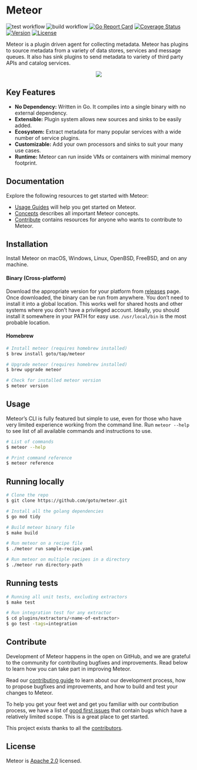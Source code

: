 # Meteor

![test workflow](https://github.com/goto/meteor/actions/workflows/test.yml/badge.svg)
![build workflow](https://github.com/goto/meteor/actions/workflows/build.yml/badge.svg)
[![Go Report Card](https://goreportcard.com/badge/github.com/goto/meteor)](https://goreportcard.com/report/github.com/goto/meteor)
[![Coverage Status](https://coveralls.io/repos/github/goto/meteor/badge.svg?branch=main)](https://coveralls.io/github/goto/meteor?branch=main)
[![Version](https://img.shields.io/github/v/release/goto/meteor?logo=semantic-release)](Version)
[![License](https://img.shields.io/badge/License-Apache%202.0-blue.svg?logo=apache)](LICENSE)

Meteor is a plugin driven agent for collecting metadata. Meteor has plugins to source metadata from a variety of data stores, services and message queues.
It also has sink plugins to send metadata to variety of third party APIs and catalog services.

<p align="center"><img src="./docs/static/assets/overview.svg" /></p>

## Key Features

- **No Dependency:** Written in Go. It compiles into a single binary with no external dependency.
- **Extensible:** Plugin system allows new sources and sinks to be easily added.
- **Ecosystem:** Extract metadata for many popular services with a wide number of service plugins.
- **Customizable:** Add your own processors and sinks to suit your many use cases.
- **Runtime:** Meteor can run inside VMs or containers with minimal memory footprint.

## Documentation

Explore the following resources to get started with Meteor:

- [Usage Guides](https://goto.github.io/meteor/docs/guides/introduction) will help you get started on Meteor.
- [Concepts](https://goto.github.io/meteor/docs/concepts/overview) describes all important Meteor concepts.
- [Contribute](https://goto.github.io/meteor/docs/contribute/guide) contains resources for anyone who wants to contribute to Meteor.

## Installation

Install Meteor on macOS, Windows, Linux, OpenBSD, FreeBSD, and on any machine.

#### Binary (Cross-platform)

Download the appropriate version for your platform from [releases](https://github.com/goto/meteor/releases) page. Once downloaded, the binary can be run from anywhere.
You don’t need to install it into a global location. This works well for shared hosts and other systems where you don’t have a privileged account.
Ideally, you should install it somewhere in your PATH for easy use. `/usr/local/bin` is the most probable location.

#### Homebrew

```sh
# Install meteor (requires homebrew installed)
$ brew install goto/tap/meteor

# Upgrade meteor (requires homebrew installed)
$ brew upgrade meteor

# Check for installed meteor version
$ meteor version
```

## Usage

Meteor’s CLI is fully featured but simple to use, even for those who have very limited experience working from the command line. Run `meteor --help` to see list of all available commands and instructions to use.

```sh
# List of commands
$ meteor --help

# Print command reference
$ meteor reference
```

## Running locally

```sh
# Clone the repo
$ git clone https://github.com/goto/meteor.git

# Install all the golang dependencies
$ go mod tidy

# Build meteor binary file
$ make build

# Run meteor on a recipe file
$ ./meteor run sample-recipe.yaml

# Run meteor on multiple recipes in a directory
$ ./meteor run directory-path
```

## Running tests

```sh
# Running all unit tests, excluding extractors
$ make test

# Run integration test for any extractor
$ cd plugins/extractors/<name-of-extractor>
$ go test -tags=integration
```

## Contribute

Development of Meteor happens in the open on GitHub, and we are grateful to the community for contributing bugfixes and improvements. Read below to learn how you can take part in improving Meteor.

Read our [contributing guide](https://goto.github.io/meteor/docs/contribute/contributing) to learn about our development process, how to propose bugfixes and improvements, and how to build and test your changes to Meteor.

To help you get your feet wet and get you familiar with our contribution process, we have a list of [good first issues](https://github.com/goto/meteor/labels/good%20first%20issue) that contain bugs which have a relatively limited scope. This is a great place to get started.

This project exists thanks to all the [contributors](https://github.com/goto/meteor/graphs/contributors).

## License

Meteor is [Apache 2.0](LICENSE) licensed.
